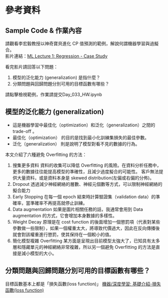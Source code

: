 # 參考資料
## Sample Code & 作業內容
請觀看李宏毅教授以神奇寶貝進化 CP 值預測的範例，解說何謂機器學習與過擬合。<br>
影片連結：[ML Lecture 1: Regression - Case Study](https://www.youtube.com/watch?v=fegAeph9UaA)

看完影片請回答以下問題：
1. 模型的泛化能力 (generalization) 是指什麼？
2. 分類問題與回歸問題分別可用的目標函數有哪些？

請點擊檢視範例，作業請提交Day_033_HW.ipynb

## 模型的泛化能力 (generalization)

- 這是機器學習中最佳化（optimization）和泛化（generalization）之間的 trade-off 。
- 最佳化（optimization） 的目的是找到最小化訓練集損失的最佳參數。
- 泛化（generalization） 則是說明了模型對看不見的數據的行為。

本文介紹了六種避免 Overfitting 的方法：
1. 搜集更多資料
資料的收集可以降低 Overfitting 的風險。在資料分析任務中，更多的數據往往能提高模型的準確性，且減少過度擬合的可能性。
客戶無法提供大量資料，或是資料本身是 skewed distribution(左偏或右偏的分佈)。
2. Dropout
透過減少神經網絡的層數、神經元個數等方式，可以限制神經網絡的擬合能力
3. Early Stopping
在每一個 epoch 結束時計算驗證集（validation data）的準確率，當準確率不再提高就停止訓練。
4. Data augmentation
如果是圖片相關任務的話，我通常會用到 Data augmentation 的方式，它會增加本身數據的多樣性。
5. Weight Decay
原理是在 cost function 的後面增加一個懲罰項（代表對某些參數做一些限制），如果一個權重太大，將導致代價過大，因此在反向傳播後就會對該權重進行懲罰，使其保持在一個較小的值。
6. 簡化模型複雜
Overfitting 某方面是呈現出目前模型太強大了，已知具有太多層和隱藏單元的神經網絡非常複雜，所以另一個避免 Overfitting 的方法是直接是減小模型的大小。

## 分類問題與回歸問題分別可用的目標函數有哪些？
目標函數基本上都是「損失函數(loss function)」
[機器/深度學習: 基礎介紹-損失函數(loss function)](https://medium.com/@chih.sheng.huang821/機器-深度學習-基礎介紹-損失函數-loss-function-2dcac5ebb6cb)

